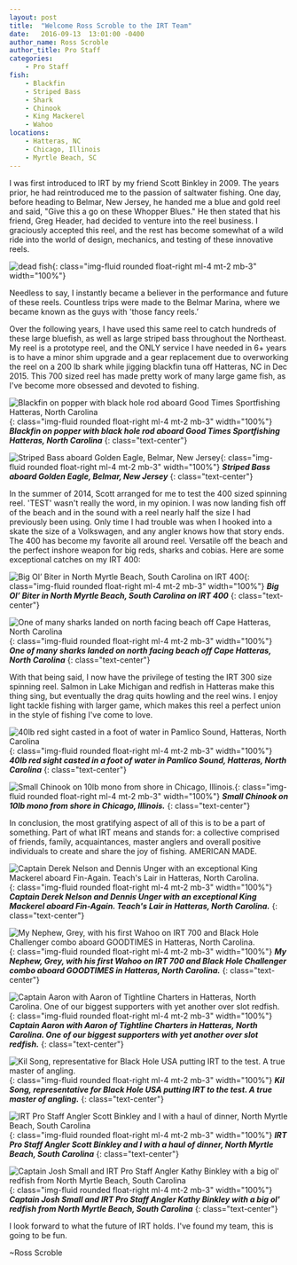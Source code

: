 ```yaml
---
layout: post
title:  "Welcome Ross Scroble to the IRT Team"
date:   2016-09-13  13:01:00 -0400
author_name: Ross Scroble
author_title: Pro Staff
categories: 
    - Pro Staff
fish: 
    - Blackfin
    - Striped Bass
    - Shark
    - Chinook
    - King Mackerel 
    - Wahoo
locations:
    - Hatteras, NC
    - Chicago, Illinois
    - Myrtle Beach, SC
---
```


I was first introduced to IRT by my friend Scott Binkley in 2009. The years prior, he had reintroduced me to the passion of saltwater fishing. One day, before heading to Belmar, New Jersey, he handed me a blue and gold reel and said, "Give this a go on these Whopper Blues." He then stated that his friend, Greg Header, had decided to venture into the reel business. I graciously accepted this reel, and the rest has become somewhat of a wild ride into the world of design, mechanics, and testing of these innovative reels.

![dead fish](/assets/images/blog--ross-scroble-blue-fish.jpg){: class="img-fluid rounded float-right ml-4 mt-2 mb-3" width="100%"}

Needless to say, I instantly became a believer in the performance and future of these reels. Countless trips were made to the Belmar Marina, where we became known as the guys with 'those fancy reels.’ 

Over the following years, I have used this same reel to catch hundreds of these large bluefish, as well as large striped bass throughout the Northeast. My reel is a prototype reel, and the ONLY service I have needed in 6+ years is to have a minor shim upgrade and a gear replacement due to overworking the reel on a 200 lb shark while jigging blackfin tuna off Hatteras, NC in Dec 2015. This 700 sized reel has made pretty work of many large game fish, as I've become more obsessed and devoted to fishing.

![Blackfin on popper with black hole rod aboard Good Times Sportfishing Hatteras, North Carolina](/assets/images/pro-staff/ross-scroble.jpg){: class="img-fluid rounded float-right ml-4 mt-2 mb-3" width="100%"}
***Blackfin on popper with black hole rod aboard Good Times Sportfishing Hatteras, North Carolina***
{: class="text-center"}

![Striped Bass aboard Golden Eagle, Belmar, New Jersey](/assets/images/blog--ross-striped-bass.jpg){: class="img-fluid rounded float-right ml-4 mt-2 mb-3" width="100%"}
***Striped Bass aboard Golden Eagle, Belmar, New Jersey***
{: class="text-center"}

In the summer of 2014, Scott arranged for me to test the 400 sized spinning reel. 'TEST' wasn't really the word, in my opinion. I was now landing fish off of the beach and in the sound with a reel nearly half the size I had previously been using. Only time I had trouble was when I hooked into a skate the size of a Volkswagen, and any angler knows how that story ends. The 400 has become my favorite all around reel. Versatile off the beach and the perfect inshore weapon for big reds, sharks and cobias. Here are some exceptional catches on my IRT 400:


![Big Ol’ Biter in North Myrtle Beach, South Carolina on IRT 400](/assets/images/blog--ross-shark.jpg){: class="img-fluid rounded float-right ml-4 mt-2 mb-3" width="100%"}
***Big Ol’ Biter in North Myrtle Beach, South Carolina on IRT 400***
{: class="text-center"}

![One of many sharks landed on north facing beach off Cape Hatteras, North Carolina](/assets/images/blog--ross-shark2.jpg){: class="img-fluid rounded float-right ml-4 mt-2 mb-3" width="100%"}
***One of many sharks landed on north facing beach off Cape Hatteras, North Carolina***
{: class="text-center"}

With that being said, I now have the privilege of testing the IRT 300 size spinning reel. Salmon in Lake Michigan and redfish in Hatteras make this thing sing, but eventually the drag quits howling and the reel wins. I enjoy light tackle fishing with larger game, which makes this reel a perfect union in the style of fishing I've come to love.

![40lb red sight casted in a foot of water in Pamlico Sound, Hatteras, North Carolina](/assets/images/blog--ross-redfish.jpg){: class="img-fluid rounded float-right ml-4 mt-2 mb-3" width="100%"}
***40lb red sight casted in a foot of water in Pamlico Sound, Hatteras, North Carolina***
{: class="text-center"}

![Small Chinook on 10lb mono from shore in Chicago, Illinois.](/assets/images/blog--ross-chinook.jpg){: class="img-fluid rounded float-right ml-4 mt-2 mb-3" width="100%"}
***Small Chinook on 10lb mono from shore in Chicago, Illinois.***
{: class="text-center"}

In conclusion, the most gratifying aspect of all of this is to be a part of something. Part of what IRT means and stands for: a collective comprised of friends, family, acquaintances, master anglers and overall positive individuals to create and share the joy of fishing. AMERICAN MADE.

![Captain Derek Nelson and Dennis Unger with an exceptional King Mackerel aboard Fin-Again. Teach's Lair in Hatteras, North Carolina.](/assets/images/blog--denny-king-mackerel.jpg){: class="img-fluid rounded float-right ml-4 mt-2 mb-3" width="100%"}
***Captain Derek Nelson and Dennis Unger with an exceptional King Mackerel aboard Fin-Again. Teach's Lair in Hatteras, North Carolina.***
{: class="text-center"}

![My Nephew, Grey, with his first Wahoo on IRT 700 and Black Hole Challenger combo aboard GOODTIMES in Hatteras, North Carolina.](/assets/images/blog--ross-grey-wahoo.jpg){: class="img-fluid rounded float-right ml-4 mt-2 mb-3" width="100%"}
***My Nephew, Grey, with his first Wahoo on IRT 700 and Black Hole Challenger combo aboard GOODTIMES in Hatteras, North Carolina.***
{: class="text-center"}

![Captain Aaron with Aaron of Tightline Charters in Hatteras, North Carolina. One of our biggest supporters with yet another over slot redfish.](/assets/images/blog--aaron-redfish.jpg){: class="img-fluid rounded float-right ml-4 mt-2 mb-3" width="100%"}
***Captain Aaron with Aaron of Tightline Charters in Hatteras, North Carolina. One of our biggest supporters with yet another over slot redfish.***
{: class="text-center"}

![Kil Song, representative for Black Hole USA putting IRT to the test. A true master of angling.](/assets/images/blog--kil-and-cedros.png){: class="img-fluid rounded float-right ml-4 mt-2 mb-3" width="100%"}
***Kil Song, representative for Black Hole USA putting IRT to the test. A true master of angling.***
{: class="text-center"}

![IRT Pro Staff Angler Scott Binkley and I with a haul of dinner, North Myrtle Beach, South Carolina](/assets/images/blog--ross-scott-dinner.jpg){: class="img-fluid rounded float-right ml-4 mt-2 mb-3" width="100%"}
***IRT Pro Staff Angler Scott Binkley and I with a haul of dinner, North Myrtle Beach, South Carolina***
{: class="text-center"}

![Captain Josh Small and IRT Pro Staff Angler Kathy Binkley with a big ol' redfish from North Myrtle Beach, South Carolina](/assets/images/blog--josh-kathy-redfish.jpg){: class="img-fluid rounded float-right ml-4 mt-2 mb-3" width="100%"}
***Captain Josh Small and IRT Pro Staff Angler Kathy Binkley with a big ol' redfish from North Myrtle Beach, South Carolina***
{: class="text-center"}


I look forward to what the future of IRT holds. I've found my team, this is going to be fun.

~Ross Scroble